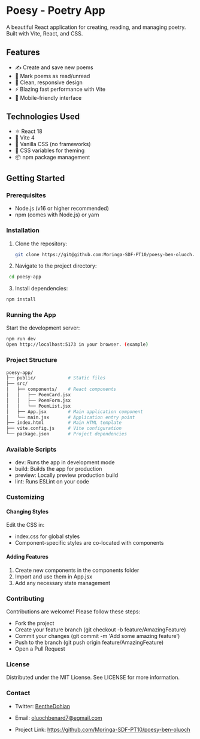 # Poesy -  Poetry App


A beautiful React application for creating, reading, and managing poetry. Built with Vite, React, and CSS.

## Features

- ✍️ Create and save new poems
- 📖 Mark poems as read/unread
- 🎨 Clean, responsive design
- ⚡ Blazing fast performance with Vite
- 📱 Mobile-friendly interface

## Technologies Used

- ⚛️ React 18
- 🚀 Vite 4
- 💅 Vanilla CSS (no frameworks)
- 🎨 CSS variables for theming
- 📦 npm package management

## Getting Started

### Prerequisites

- Node.js (v16 or higher recommended)
- npm (comes with Node.js) or yarn

### Installation

1. Clone the repository:
   ```bash
   git clone https://git@github.com:Moringa-SDF-PT10/poesy-ben-oluoch.git
   ```
2. Navigate to the project directory:
```bash
 cd poesy-app
 ```
 3. Install dependencies:
```bash
npm install
```
### Running the App

Start the development server:

```bash
npm run dev
Open http://localhost:5173 in your browser. (example)
```
### Project Structure
```bash
poesy-app/
├── public/            # Static files
├── src/
│   ├── components/    # React components
│   │   ├── PoemCard.jsx
│   │   ├── PoemForm.jsx
│   │   └── PoemList.jsx
│   ├── App.jsx        # Main application component
│   └── main.jsx       # Application entry point
├── index.html         # Main HTML template
├── vite.config.js     # Vite configuration
└── package.json       # Project dependencies
```

### Available Scripts

-   dev: Runs the app in development mode
-   build: Builds the app for production
-   preview: Locally preview production build
-   lint: Runs ESLint on your code

### Customizing

#### Changing Styles

Edit the CSS in:

-   index.css for global styles
-   Component-specific styles are co-located with components

#### Adding Features

1.  Create new components in the components folder
2.  Import and use them in App.jsx
3.  Add any necessary state management

### Contributing

Contributions are welcome! Please follow these steps:

-   Fork the project
-   Create your feature branch (git checkout -b feature/AmazingFeature)
-   Commit your changes (git commit -m 'Add some amazing feature')
-   Push to the branch (git push origin feature/AmazingFeature)
-   Open a Pull Request

### License

Distributed under the MIT License. See LICENSE for more information.

### Contact

 - Twitter: [BentheDohian](https://x.com/BentheDohian)
 - Email: oluochbenard7@egmail.com

-   Project Link: https://github.com/Moringa-SDF-PT10/poesy-ben-oluoch

